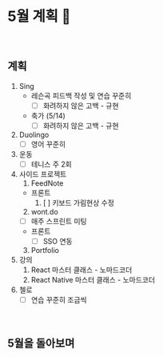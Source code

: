 # 5월 계획 🎁

<br/>

## 계획

1. Sing
   - 레슨곡 피드백 작성 및 연습 꾸준히
      - [ ] 화려하지 않은 고백 - 규현
   - 축가 (5/14)
     - [ ] 화려하지 않은 고백 - 규현
2. Duolingo
   - [ ] 영어 꾸준히
3. 운동
   - [ ] 테니스 주 2회
4. 사이드 프로젝트
   1. FeedNote 
     - 프론트
       1. [ ] 키보드 가림현상 수정
   2. wont.do
     - [ ] 매주 스프린트 미팅
     - 프론트
       - [ ] SSO 연동
   3. Portfolio
5. 강의
   1. React 마스터 클래스 - 노마드코더
   2. React Native 마스터 클래스 - 노마드코더
6. 첼로
   - [ ] 연습 꾸준히 조금씩

<br/>



## 5월을 돌아보며


